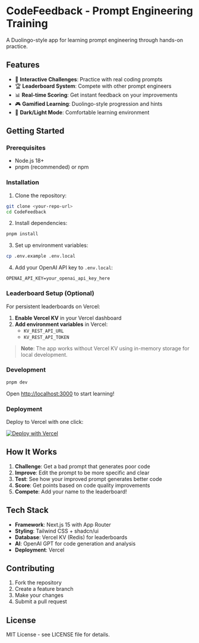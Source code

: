 # CodeFeedback - Prompt Engineering Training

A Duolingo-style app for learning prompt engineering through hands-on practice.

## Features

- 🎯 **Interactive Challenges**: Practice with real coding prompts
- 🏆 **Leaderboard System**: Compete with other prompt engineers
- 📊 **Real-time Scoring**: Get instant feedback on your improvements
- 🎮 **Gamified Learning**: Duolingo-style progression and hints
- 🌙 **Dark/Light Mode**: Comfortable learning environment

## Getting Started

### Prerequisites

- Node.js 18+
- pnpm (recommended) or npm

### Installation

1. Clone the repository:

```bash
git clone <your-repo-url>
cd CodeFeedback
```

2. Install dependencies:

```bash
pnpm install
```

3. Set up environment variables:

```bash
cp .env.example .env.local
```

4. Add your OpenAI API key to `.env.local`:

```
OPENAI_API_KEY=your_openai_api_key_here
```

### Leaderboard Setup (Optional)

For persistent leaderboards on Vercel:

1. **Enable Vercel KV** in your Vercel dashboard
2. **Add environment variables** in Vercel:
   - `KV_REST_API_URL`
   - `KV_REST_API_TOKEN`

> **Note**: The app works without Vercel KV using in-memory storage for local development.

### Development

```bash
pnpm dev
```

Open [http://localhost:3000](http://localhost:3000) to start learning!

### Deployment

Deploy to Vercel with one click:

[![Deploy with Vercel](https://vercel.com/button)](https://vercel.com/new/clone?repository-url=https://github.com/your-username/CodeFeedback)

## How It Works

1. **Challenge**: Get a bad prompt that generates poor code
2. **Improve**: Edit the prompt to be more specific and clear
3. **Test**: See how your improved prompt generates better code
4. **Score**: Get points based on code quality improvements
5. **Compete**: Add your name to the leaderboard!

## Tech Stack

- **Framework**: Next.js 15 with App Router
- **Styling**: Tailwind CSS + shadcn/ui
- **Database**: Vercel KV (Redis) for leaderboards
- **AI**: OpenAI GPT for code generation and analysis
- **Deployment**: Vercel

## Contributing

1. Fork the repository
2. Create a feature branch
3. Make your changes
4. Submit a pull request

## License

MIT License - see LICENSE file for details.
